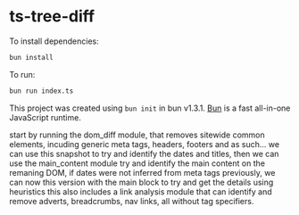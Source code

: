 # ts-tree-diff

To install dependencies:

```bash
bun install
```

To run:

```bash
bun run index.ts
```

This project was created using `bun init` in bun v1.3.1. [Bun](https://bun.com) is a fast all-in-one JavaScript runtime.



start by  running the dom_diff module, that removes sitewide common elements, incuding generic meta tags, headers, footers and as such...
we can use this snapshot to try and identify the dates and titles,
then we can use the main_content module try and identify the main content on the remaning DOM, if dates were not inferred from meta tags previously, we can now this version with the main block to try and get the details using heuristics
this also includes a link analysis module that can identify and remove adverts, breadcrumbs, nav links, all without tag specifiers.